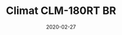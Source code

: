 ---
template: SingleClimt
title: Climat CLM-180RT BR
status: Featured / Published
date: '2020-02-27'
featuredImage: https://brincadeira.co/products/list_tenda.png
price: R$300,00
excerpt: >-
  Teste sua pontaria e derrube uma pessoa na piscina de bolinhas, ou seja corajoso para sentar na cadeirinha e ser derrubado.


  **Alugue 4 por:** R$.1000,00.
categories:
  - category: Aluguel
meta:
  description: Teste sua pontaria e derrube uma pessoa na piscina de bolinhas, ou seja corajoso para sentar na cadeirinha e ser derrubado.
  noindex: false
  title: Climat CLM-180RT BR
---